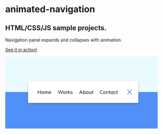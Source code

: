 # animated-navigation

## HTML/CSS/JS sample projects.

Navigation panel expands and collapses with animation.

[See it in action!](https://master.d9slkz73ilfma.amplifyapp.com/)

![alt text](https://github.com/devjpsmith/animated-navigation/blob/master/screenshot.png?raw=true)
